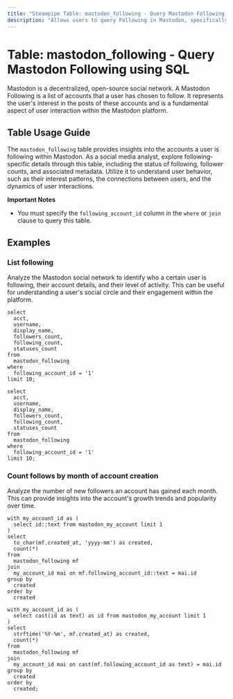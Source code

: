 ```yaml
---
title: "Steampipe Table: mastodon_following - Query Mastodon Following using SQL"
description: "Allows users to query Following in Mastodon, specifically the list of accounts a user is following, providing insights into user connections and interactions."
---
```


# Table: mastodon_following - Query Mastodon Following using SQL

Mastodon is a decentralized, open-source social network. A Mastodon Following is a list of accounts that a user has chosen to follow. It represents the user's interest in the posts of these accounts and is a fundamental aspect of user interaction within the Mastodon platform.

## Table Usage Guide

The `mastodon_following` table provides insights into the accounts a user is following within Mastodon. As a social media analyst, explore following-specific details through this table, including the status of following, follower counts, and associated metadata. Utilize it to understand user behavior, such as their interest patterns, the connections between users, and the dynamics of user interactions.

**Important Notes**
- You must specify the `following_account_id` column in the `where` or `join` clause to query this table.

## Examples

### List following
Analyze the Mastodon social network to identify who a certain user is following, their account details, and their level of activity. This can be useful for understanding a user's social circle and their engagement within the platform.

```sql+postgres
select
  acct,
  username,
  display_name,
  followers_count,
  following_count,
  statuses_count
from
  mastodon_following
where
  following_account_id = '1'
limit 10;
```

```sql+sqlite
select
  acct,
  username,
  display_name,
  followers_count,
  following_count,
  statuses_count
from
  mastodon_following
where
  following_account_id = '1'
limit 10;
```

### Count follows by month of account creation
Analyze the number of new followers an account has gained each month. This can provide insights into the account's growth trends and popularity over time.

```sql+postgres
with my_account_id as (
  select id::text from mastodon_my_account limit 1
)
select
  to_char(mf.created_at, 'yyyy-mm') as created,
  count(*)
from
  mastodon_following mf
join
  my_account_id mai on mf.following_account_id::text = mai.id
group by
  created
order by
  created
```

```sql+sqlite
with my_account_id as (
  select cast(id as text) as id from mastodon_my_account limit 1
)
select
  strftime('%Y-%m', mf.created_at) as created,
  count(*)
from
  mastodon_following mf
join
  my_account_id mai on cast(mf.following_account_id as text) = mai.id
group by
  created
order by
  created;
```